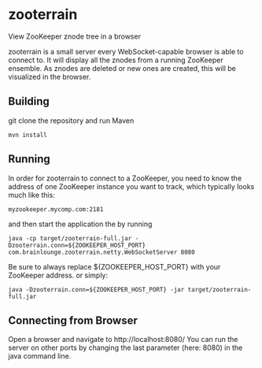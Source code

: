 zooterrain
==========

View ZooKeeper znode tree in a browser  

zooterrain is a small server every WebSocket-capable browser is able to connect to.
It will display all the znodes from a running ZooKeeper ensemble.
As znodes are deleted or new ones are created, this will be visualized in the browser.

## Building

git clone the repository and run Maven

    mvn install

## Running

In order for zooterrain to connect to a ZooKeeper, you need to know the address of one 
ZooKeeper instance you want to track, which typically looks much like this:
 
    myzookeeper.mycomp.com:2181

and then start the application the by running

    java -cp target/zooterrain-full.jar -Dzooterrain.conn=${ZOOKEEPER_HOST_PORT} com.brainlounge.zooterrain.netty.WebSocketServer 8080

Be sure to always replace ${ZOOKEEPER_HOST_PORT} with your ZooKeeper address.
or simply:

    java -Dzooterrain.conn=${ZOOKEEPER_HOST_PORT} -jar target/zooterrain-full.jar 

## Connecting from Browser    
    
Open a browser and navigate to http://localhost:8080/
You can run the server on other ports by changing the last parameter (here: 8080) in the java command line.


